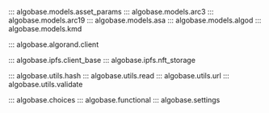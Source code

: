 ::: algobase.models.asset_params
::: algobase.models.arc3
::: algobase.models.arc19
::: algobase.models.asa
::: algobase.models.algod
::: algobase.models.kmd

::: algobase.algorand.client

::: algobase.ipfs.client_base
::: algobase.ipfs.nft_storage

::: algobase.utils.hash
::: algobase.utils.read
::: algobase.utils.url
::: algobase.utils.validate

::: algobase.choices
::: algobase.functional
::: algobase.settings
